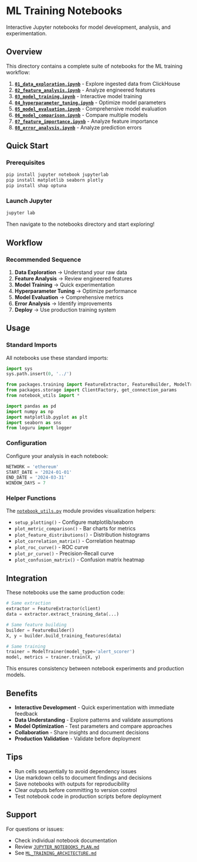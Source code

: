 # ML Training Notebooks

Interactive Jupyter notebooks for model development, analysis, and experimentation.

## Overview

This directory contains a complete suite of notebooks for the ML training workflow:

1. **[`01_data_exploration.ipynb`](01_data_exploration.ipynb)** - Explore ingested data from ClickHouse
2. **[`02_feature_analysis.ipynb`](02_feature_analysis.ipynb)** - Analyze engineered features
3. **[`03_model_training.ipynb`](03_model_training.ipynb)** - Interactive model training
4. **[`04_hyperparameter_tuning.ipynb`](04_hyperparameter_tuning.ipynb)** - Optimize model parameters
5. **[`05_model_evaluation.ipynb`](05_model_evaluation.ipynb)** - Comprehensive model evaluation
6. **[`06_model_comparison.ipynb`](06_model_comparison.ipynb)** - Compare multiple models
7. **[`07_feature_importance.ipynb`](07_feature_importance.ipynb)** - Analyze feature importance
8. **[`08_error_analysis.ipynb`](08_error_analysis.ipynb)** - Analyze prediction errors

## Quick Start

### Prerequisites

```bash
pip install jupyter notebook jupyterlab
pip install matplotlib seaborn plotly
pip install shap optuna
```

### Launch Jupyter

```bash
jupyter lab
```

Then navigate to the notebooks directory and start exploring!

## Workflow

### Recommended Sequence

1. **Data Exploration** → Understand your raw data
2. **Feature Analysis** → Review engineered features
3. **Model Training** → Quick experimentation
4. **Hyperparameter Tuning** → Optimize performance
5. **Model Evaluation** → Comprehensive metrics
6. **Error Analysis** → Identify improvements
7. **Deploy** → Use production training system

## Usage

### Standard Imports

All notebooks use these standard imports:

```python
import sys
sys.path.insert(0, '../')

from packages.training import FeatureExtractor, FeatureBuilder, ModelTrainer
from packages.storage import ClientFactory, get_connection_params
from notebook_utils import *

import pandas as pd
import numpy as np
import matplotlib.pyplot as plt
import seaborn as sns
from loguru import logger
```

### Configuration

Configure your analysis in each notebook:

```python
NETWORK = 'ethereum'
START_DATE = '2024-01-01'
END_DATE = '2024-03-31'
WINDOW_DAYS = 7
```

### Helper Functions

The [`notebook_utils.py`](notebook_utils.py) module provides visualization helpers:

- `setup_plotting()` - Configure matplotlib/seaborn
- `plot_metric_comparison()` - Bar charts for metrics
- `plot_feature_distributions()` - Distribution histograms
- `plot_correlation_matrix()` - Correlation heatmap
- `plot_roc_curve()` - ROC curve
- `plot_pr_curve()` - Precision-Recall curve
- `plot_confusion_matrix()` - Confusion matrix heatmap

## Integration

These notebooks use the same production code:

```python
# Same extraction
extractor = FeatureExtractor(client)
data = extractor.extract_training_data(...)

# Same feature building
builder = FeatureBuilder()
X, y = builder.build_training_features(data)

# Same training
trainer = ModelTrainer(model_type='alert_scorer')
model, metrics = trainer.train(X, y)
```

This ensures consistency between notebook experiments and production models.

## Benefits

- **Interactive Development** - Quick experimentation with immediate feedback
- **Data Understanding** - Explore patterns and validate assumptions
- **Model Optimization** - Test parameters and compare approaches
- **Collaboration** - Share insights and document decisions
- **Production Validation** - Validate before deployment

## Tips

- Run cells sequentially to avoid dependency issues
- Use markdown cells to document findings and decisions
- Save notebooks with outputs for reproducibility
- Clear outputs before committing to version control
- Test notebook code in production scripts before deployment

## Support

For questions or issues:
- Check individual notebook documentation
- Review [`JUPYTER_NOTEBOOKS_PLAN.md`](../docs/agent/2025-10-29/claude/JUPYTER_NOTEBOOKS_PLAN.md)
- See [`ML_TRAINING_ARCHITECTURE.md`](../docs/agent/2025-10-29/claude/ML_TRAINING_ARCHITECTURE.md)